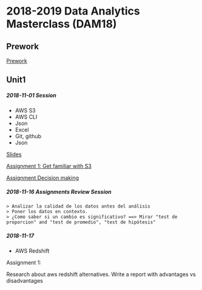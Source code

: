 # 2018-2019 Data Analytics Masterclass (DAM18)

## Prework

[Prework](unit0/readme.md)


## Unit1

##### 2018-11-01 Session

  - AWS S3
  - AWS CLI
  - Json
  - Excel
  - Git, github
  - Json

[Slides](unit1/2018-11-10/Technology_Crash_Course.pdf)

[Assignment 1: Get familiar with S3](unit1/2018-11-10/assignments/assignment_1_s3_pricing/readme.md)

[Assignment Decision making](unit1/2018-11-10/assignments/assignment_decision_making/readme.md)


##### 2018-11-16 Assignments Review Session

    > Analizar la calidad de los datos antes del análisis
    > Poner los datos en contexto.
    > ¿Como saber si un cambio es significativo? ==> Mirar "test de proporcion" and "test de promedio", "test de hipótesis"



##### 2018-11-17

- AWS Redshift

Assignment 1: 

 Research about aws redshift alternatives.
 Write a report with advantages vs disadvantages